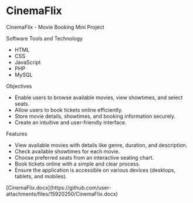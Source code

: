 # CinemaFlix
CinemaFlix - Movie Booking Mini Project

Software Tools and Technology
<ul>
  <li>HTML</li>
  <li>CSS</li>
  <li>JavaScript</li>
  <li>PHP</li>
  <li>MySQL</li>
</ul>
Objectives
<ul>
  <li>Enable users to browse available movies, view showtimes, and select seats.</li>
  <li>Allow users to book tickets online efficiently.</li>
  <li>Store movie details, showtimes, and booking information securely.</li>
  <li>Create an intuitive and user-friendly interface.</li>
</ul>
Features
<ul>
  <li>View available movies with details like genre, duration, and description.</li>
  <li>Check available showtimes for each movie.</li>
  <li>Choose preferred seats from an interactive seating chart.</li>
  <li>Book tickets online with a simple and clear process.</li>
  <li>Ensure the application is accessible on various devices (desktops, tablets, and mobiles).</li>
</ul>
[CinemaFlix.docx](https://github.com/user-attachments/files/15920250/CinemaFlix.docx)
